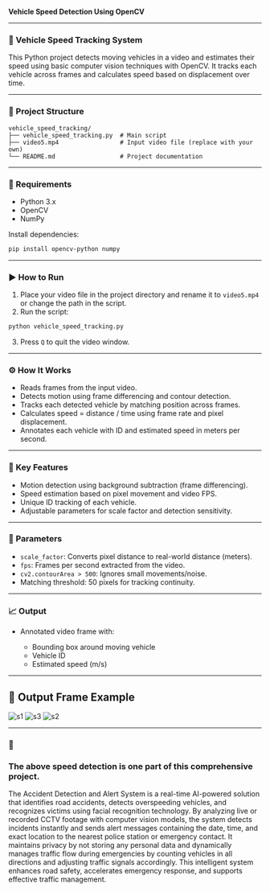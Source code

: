 **Vehicle Speed Detection Using OpenCV**

---

### 🚗 Vehicle Speed Tracking System

This Python project detects moving vehicles in a video and estimates their speed using basic computer vision techniques with OpenCV. It tracks each vehicle across frames and calculates speed based on displacement over time.

---

### 📂 Project Structure

```
vehicle_speed_tracking/
├── vehicle_speed_tracking.py  # Main script
├── video5.mp4                 # Input video file (replace with your own)
└── README.md                  # Project documentation
```

---

### 🔧 Requirements

* Python 3.x
* OpenCV
* NumPy

Install dependencies:

```bash
pip install opencv-python numpy
```

---

### ▶️ How to Run

1. Place your video file in the project directory and rename it to `video5.mp4` or change the path in the script.
2. Run the script:

```bash
python vehicle_speed_tracking.py
```

3. Press `Q` to quit the video window.

---

### ⚙️ How It Works

* Reads frames from the input video.
* Detects motion using frame differencing and contour detection.
* Tracks each detected vehicle by matching position across frames.
* Calculates speed = distance / time using frame rate and pixel displacement.
* Annotates each vehicle with ID and estimated speed in meters per second.

---

### 🧠 Key Features

* Motion detection using background subtraction (frame differencing).
* Speed estimation based on pixel movement and video FPS.
* Unique ID tracking of each vehicle.
* Adjustable parameters for scale factor and detection sensitivity.

---

### 📌 Parameters

* `scale_factor`: Converts pixel distance to real-world distance (meters).
* `fps`: Frames per second extracted from the video.
* `cv2.contourArea > 500`: Ignores small movements/noise.
* Matching threshold: 50 pixels for tracking continuity.

---

### 📈 Output

* Annotated video frame with:

  * Bounding box around moving vehicle
  * Vehicle ID
  * Estimated speed (m/s)

---
## 📸 Output Frame Example

![s1](https://github.com/user-attachments/assets/71a66cf7-708c-486e-b777-e7485d1071ad)
![s3](https://github.com/user-attachments/assets/53062cab-e7c3-47d7-951f-5059d65792e1)
![s2](https://github.com/user-attachments/assets/c121840c-c166-4a3b-8fd6-eec7ce820892)

---
### 📌
### The above speed detection is one part of this comprehensive project. 
The Accident Detection and Alert System is a real-time AI-powered solution that identifies road accidents, detects overspeeding vehicles, and recognizes victims using facial recognition technology. By analyzing live or recorded CCTV footage with computer vision models, the system detects incidents instantly and sends alert messages containing the date, time, and exact location to the nearest police station or emergency contact. It maintains privacy by not storing any personal data and dynamically manages traffic flow during emergencies by counting vehicles in all directions and adjusting traffic signals accordingly. This intelligent system enhances road safety, accelerates emergency response, and supports effective traffic management. 












